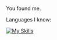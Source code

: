 You found me.

Languages I know:

[![My Skills](https://skillicons.dev/icons?i=js,html,css,wasm)](https://voidedsky.net)

